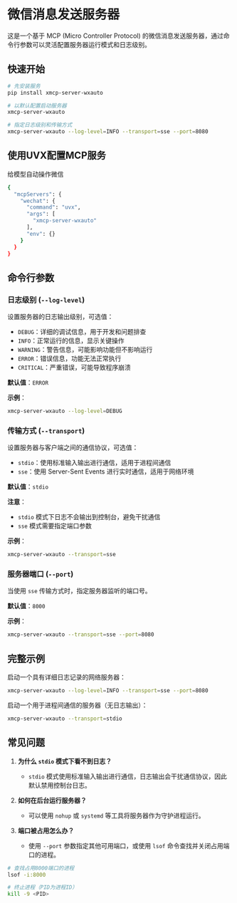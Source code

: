 # 微信消息发送服务器

这是一个基于 MCP (Micro Controller Protocol) 的微信消息发送服务器，通过命令行参数可以灵活配置服务器运行模式和日志级别。

## 快速开始

```bash
# 先安装服务
pip install xmcp-server-wxauto

# 以默认配置启动服务器
xmcp-server-wxauto

# 指定日志级别和传输方式
xmcp-server-wxauto --log-level=INFO --transport=sse --port=8080
```

## 使用UVX配置MCP服务
给模型自动操作微信
```bash
{
  "mcpServers": {
    "wechat": {
      "command": "uvx",
      "args": [
        "xmcp-server-wxauto"
      ],
      "env": {}
    }
  }
}
```

## 命令行参数

### 日志级别 (`--log-level`)
设置服务器的日志输出级别，可选值：
- `DEBUG`：详细的调试信息，用于开发和问题排查
- `INFO`：正常运行的信息，显示关键操作
- `WARNING`：警告信息，可能影响功能但不影响运行
- `ERROR`：错误信息，功能无法正常执行
- `CRITICAL`：严重错误，可能导致程序崩溃

**默认值**：`ERROR`

**示例**：
```bash
xmcp-server-wxauto --log-level=DEBUG
```

### 传输方式 (`--transport`)
设置服务器与客户端之间的通信协议，可选值：
- `stdio`：使用标准输入输出进行通信，适用于进程间通信
- `sse`：使用 Server-Sent Events 进行实时通信，适用于网络环境

**默认值**：`stdio`

**注意**：
- `stdio` 模式下日志不会输出到控制台，避免干扰通信
- `sse` 模式需要指定端口参数

**示例**：
```bash
xmcp-server-wxauto --transport=sse
```

### 服务器端口 (`--port`)
当使用 `sse` 传输方式时，指定服务器监听的端口号。

**默认值**：`8000`

**示例**：
```bash
xmcp-server-wxauto --transport=sse --port=8080
```

## 完整示例

启动一个具有详细日志记录的网络服务器：
```bash
xmcp-server-wxauto --log-level=INFO --transport=sse --port=8080
```

启动一个用于进程间通信的服务器（无日志输出）：
```bash
xmcp-server-wxauto --transport=stdio
```

## 常见问题

1. **为什么 `stdio` 模式下看不到日志？**
   - `stdio` 模式使用标准输入输出进行通信，日志输出会干扰通信协议，因此默认禁用控制台日志。

2. **如何在后台运行服务器？**
   - 可以使用 `nohup` 或 `systemd` 等工具将服务器作为守护进程运行。

3. **端口被占用怎么办？**
   - 使用 `--port` 参数指定其他可用端口，或使用 `lsof` 命令查找并关闭占用端口的进程。

```bash
# 查找占用8000端口的进程
lsof -i:8000

# 终止进程（PID为进程ID）
kill -9 <PID>
```